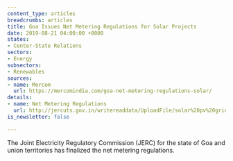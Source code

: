 ```yaml
---
content_type: articles
breadcrumbs: articles
title: Goa Issues Net Metering Regulations for Solar Projects
date: 2019-08-21 04:00:00 +0000
states:
- Center-State Relations
sectors:
- Energy
subsectors:
- Renewables
sources:
- name: Mercom
  url: https://mercomindia.com/goa-net-metering-regulations-solar/
details:
- name: Net Metering Regulations
  url: http://jercuts.gov.in/writereaddata/UploadFile/solar%20pv%20grid%20regulation.pdf
is_newsletter: false

---
```

The Joint Electricity Regulatory Commission (JERC) for the state of Goa and union territories has finalized the net metering regulations.
